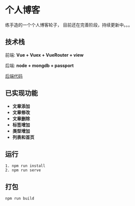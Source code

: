 # 个人博客
练手造的一个个人博客轮子，
目前还在完善阶段，持续更新中。。。

## 技术栈
前端: **Vue + Vuex + VueRouter + view**

后端: **node + mongdb + passport**

[后端代码](http://baidu.com)

## 已实现功能
+ **文章添加**
+ **文章修改**
+ **文章删除**
+ **标签增加**
+ **类型增加**
+ **列表和首页**


## 运行
```node
1. npm run install
2. npm run serve
```
## 打包
```node
npm run build
```


